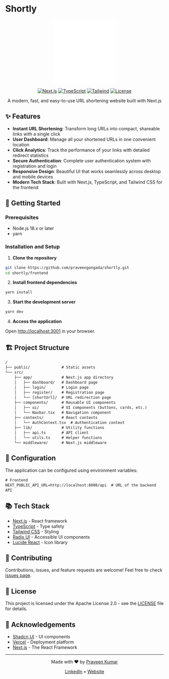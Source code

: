 # Shortly

<div align="center">
  <img src="https://raw.githubusercontent.com/PraveenGongada/shortly/refs/heads/main/docs/images/logo.svg" alt="Shortly Logo" width="200" />
  <p></p>

[![Next.js](https://img.shields.io/badge/Next.js-14.2.0-black?style=flat-square&logo=next.js)](https://nextjs.org)
[![TypeScript](https://img.shields.io/badge/TypeScript-^5-blue?style=flat-square&logo=typescript)](https://www.typescriptlang.org)
[![Tailwind](https://img.shields.io/badge/Tailwind-^3.3.0-38B2AC?style=flat-square&logo=tailwind-css)](https://tailwindcss.com)
[![License](https://img.shields.io/github/license/PraveenGongada/shortly?style=flat-square)](LICENSE)

  <p></p>
  <p>A modern, fast, and easy-to-use URL shortening website built with Next.js</p>
</div>

## ✨ Features

- **Instant URL Shortening**: Transform long URLs into compact, shareable links with a single click
- **User Dashboard**: Manage all your shortened URLs in one convenient location
- **Click Analytics**: Track the performance of your links with detailed redirect statistics
- **Secure Authentication**: Complete user authentication system with registration and login
- **Responsive Design**: Beautiful UI that works seamlessly across desktop and mobile devices
- **Modern Tech Stack**: Built with Next.js, TypeScript, and Tailwind CSS for the frontend

## 🚀 Getting Started

### Prerequisites

- Node.js 18.x or later
- yarn

### Installation and Setup

1. **Clone the repository**

```bash
git clone https://github.com/praveengongada/shortly.git
cd shortly/frontend
```

2. **Install frontend dependencies**

```bash
yarn install
```

3. **Start the development server**

```bash
yarn dev
```

4. **Access the application**

Open [http://localhost:3001](http://localhost:3001) in your browser.

## 🏗️ Project Structure

```
/
├── public/              # Static assets
└── src/
    ├── app/             # Next.js app directory
    │   ├── dashboard/   # Dashboard page
    │   ├── login/       # Login page
    │   ├── register/    # Registration page
    │   └── [shortUrl]/  # URL redirection page
    ├── components/      # Reusable UI components
    │   ├── ui/          # UI components (buttons, cards, etc.)
    │   └── Navbar.tsx   # Navigation component
    ├── contexts/        # React contexts
    │   └── AuthContext.tsx  # Authentication context
    ├── lib/             # Utility functions
    │   ├── api.ts       # API client
    │   └── utils.ts     # Helper functions
    └── middleware/      # Next.js middleware
```

## 🔧 Configuration

The application can be configured using environment variables:

```env
# Frontend
NEXT_PUBLIC_API_URL=http://localhost:8080/api  # URL of the backend API
```

## 📚 Tech Stack

- [Next.js](https://nextjs.org/) - React framework
- [TypeScript](https://www.typescriptlang.org/) - Type safety
- [Tailwind CSS](https://tailwindcss.com/) - Styling
- [Radix UI](https://www.radix-ui.com/) - Accessible UI components
- [Lucide React](https://lucide.dev/) - Icon library

## 🤝 Contributing

Contributions, issues, and feature requests are welcome! Feel free to check [issues page](https://github.com/praveengongada/shortly/issues).

## 📄 License

This project is licensed under the Apache License 2.0 - see the [LICENSE](LICENSE) file for details.

## 🙏 Acknowledgements

- [Shadcn UI](https://ui.shadcn.com/) - UI components
- [Vercel](https://vercel.com/) - Deployment platform
- [Next.js](https://nextjs.org/) - The React Framework

---

<div align="center">
  <p>Made with ❤️ by <a href="https://github.com/PraveenGongada">Praveen Kumar</a></p>
  <p>
    <a href="https://linkedin.com/in/praveengongada">LinkedIn</a> •
    <a href="https://praveengongada.com">Website</a>
  </p>
</div>

